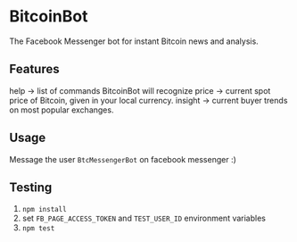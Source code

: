 # BitcoinBot
The Facebook Messenger bot for instant Bitcoin news and analysis.

## Features
help -> list of commands BitcoinBot will recognize
price -> current spot price of Bitcoin, given in your local currency.
insight -> current buyer trends on most popular exchanges.

## Usage
Message the user `BtcMessengerBot` on facebook messenger :)

## Testing
1. `npm install`
2. set `FB_PAGE_ACCESS_TOKEN` and `TEST_USER_ID` environment variables
3. `npm test`